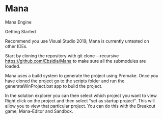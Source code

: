 # Mana
Mana Engine

Getting Started

Recommend you use Visual Studio 2019, Mana is currently untested on other IDEs.

Start by cloning the repository with git clone --recursive https://github.com/Ebsidia/Mana to make sure all the submodules are loaded.

Mana uses a build system to generate the project using Premake. Once you have cloned the project go to the scripts folder and run the generateWinProject.bat app to build the project.

In the solution explorer you can then select which project you want to view. Right click on the project and then select "set as startup project". This will allow you to view that particular project. You can do this with the Breakout game, Mana-Editor and Sandbox.
